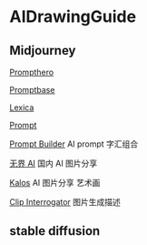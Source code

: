 

# AIDrawingGuide
## Midjourney

[Prompthero](https://prompthero.com/ "是一个在线的AI写作工具，它可以帮助用户自动生成文章、博客、社交媒体帖子、广告等内容的草稿。它使用人工智能技术，自动根据用户提供的关键词、主题和其他指导信息生成文本，用户可以根据自己的需求对生成的文本进行修改和编辑。")

[Promptbase](https://promptbase.com/ "是一个基于GPT-3的AI写作工具，它可以帮助用户自动生成文章、博客、产品说明、电子邮件等内容的草稿。它使用语言模型和机器学习技术，自动根据用户提供的关键词、主题和其他指导信息生成文本，用户可以根据自己的需求对生成的文本进行修改和编辑。")

[Lexica](https://lexica.art/ "是一个基于GPT-3的AI写作工具，它可以帮助用户自动生成文章、博客、产品说明、电子邮件等内容的草稿。它使用语言模型和机器学习技术，自动根据用户提供的关键词、主题和其他指导信息生成文本，用户可以根据自己的需求对生成的文本进行修改和编辑。与其他类似的工具不同的是，Lexica还提供了一些高级功能，例如根据用户的口吻和风格生成文本。")

[Prompt](https://prompt.noonshot.com/ "是一个基于GPT-3的AI写作工具，它可以帮助用户自动生成文章、博客、产品说明、电子邮件等内容的草稿。它使用语言模型和机器学习技术，自动根据用户提供的关键词、主题和其他指导信息生成文本，用户可以根据自己的需求对生成的文本进行修改和编辑。")

[Prompt Builder](https://promptomania.com/prompt-builder/ "是一个在线工具，它可以帮助用户创建自己的AI写作模型。用户可以选择不同的语言模型和数据集，训练自己的模型，然后使用它来生成文本。") AI prompt 字汇组合

[无界 AI](https://www.wujieai.com/ "是一个基于GPT-3的AI写作工具，它可以帮助用户自动生成文章、博客、产品说明、电子邮件等内容的草稿。它使用语言模型和机器学习技术，自动根据用户提供的关键词、主题和其他指导信息生成文本，用户可以根据自己的需求对生成的文本进行修改和编辑。") 国内 AI 图片分享

[Kalos](https://lib.kalos.art/ "是一个基于GPT-3的AI写作工具，它可以帮助用户自动生成文章、博客、产品说明、电子邮件等内容的草稿。它使用语言模型和机器学习技术，自动根据用户提供的关键词、主题和其他指导信息生成文本，用户可以根据自己的需求对生成的文本进行修改和编辑。与其他类似的工具不同的是，Kalos还提供了一些高级功能，例如根据用户的口吻和风格生成文本。") AI 图片分享 艺术画

[Clip Interrogator](https://replicate.com/pharmapsychotic/clip-interrogator "是一个基于GPT-3和CLIP的AI写作工具，它可以帮助用户自动生成文章、博客、产品说明、电子邮件等内容的草稿。它使用语言模型和机器学习技术，自动根据用户提供的关键词、主题和其他指导信息生成文本，用户可以根据自己的需求对生成的文本进行修改和编辑。Clip Interrogator还可以根据用户提供的图像生成文本，例如对一张食物图片生成菜单描述。") 图片生成描述

## stable diffusion


<!-- <p class="home-card" id="homeCard">
  <a href="./docs/ansible.html" style="background: rgb(238 0 0/ var(--bg-opacity));" class="contributing tag" data-lang="RedHat" data-info="👆看看还缺点儿什么？">
    <img src="svg/safari-pinned-tab.svg" alt="SVG Image">
    <span>Ansible</span>
  </a>
  <a href="./docs/ansible.html" style="background: rgb(238 0 0/ var(--bg-opacity));" class="contributing tag" data-lang="RedHat" data-info="👆看看还缺点儿什么？">
    <img src="svg/safari-pinned-tab.svg" alt="SVG Image">
    <span>Ansible</span>
  </a>
  <a href="./docs/ansible.html" style="background: rgb(238 0 0/ var(--bg-opacity));" class="contributing tag" data-lang="RedHat" data-info="👆看看还缺点儿什么？">
    <img src="svg/safari-pinned-tab.svg" alt="SVG Image">
    <span>Ansible</span>
  </a>
</p> -->

<script>
      console.log('arr')
  window.onload = function () {
    const arr = [{
      title: 'Prompthero',
      link: 'https://prompthero.com/'
    }];
    console.log('arr', arr)
    const p = document.getElementById('homeCard');
    arr.forEach(({link, title}) => {
      const a = document.createElement('a');
      const img = document.createElement('img');
      const span = document.createElement('span');
      a.href = '#';
      a.textContent = title;
      span.textContent = title;
      a.appendChild(img);
      a.appendChild(span);
      p.appendChild(a);
    });
  }
</script>
<style>
  .home-card{
    display: grid;
    gap: 2rem;
    grid-template-columns: repeat(4, minmax(0, 1fr));
  }

[data-color-mode*='light'],
[data-color-mode*='light'] body {
  --color-fg-muted: #57606a;
}

[data-color-mode*='dark'],
[data-color-mode*='dark'] body {
  --color-fg-muted: #8b949e;
}

.home-links.home-card {
  margin:2.2rem 0;
  display: flex;
  justify-content: center;
  gap: 1.3rem;
  flex-wrap: wrap;
}
.home-links.home-card a {
  background: rgb(16 185 129/ var(--bg-opacity));
  height: 2.1rem;
  border-radius: 0.3rem;
  gap: 0.1rem;
  padding: 0rem 0.5rem 0rem 0.4rem;
}

.home-links.home-card a svg {
  height: 1em;
  width: 1em;
}

.home-card.home-links a span {
  overflow: hidden;
  text-overflow: ellipsis;
}

.home-card.home-links a {
  width: 9rem;
}

.home-card {
  display: grid;
  gap: 2rem;
  grid-template-columns: repeat(2, minmax(0, 1fr));
}
.home-card br {
  display: none;
}
.home-card :is(a.contributing, a.tag) {
  position: relative;
}
.home-card a.contributing::after {
  color: var(--color-fg-muted);
  content: attr(data-info);
  display: block;
  position: absolute;
  font-size: 10px;
  left: 12px;
  bottom: -18px;
  overflow: hidden;
  height: 1rem;
  line-height: 1rem;
  white-space: nowrap;
  text-overflow: ellipsis;
  text-align: left;
  width: 100%;
}
.home-card a.contributing:hover:after {
  color: var(--color-fg-muted);
  animation: contributing-move 0.1s infinite;
}
@keyframes contributing-move {
  0% {
    transform: translate(0px, 0px);
  }
  50% {
    transform: translate(0px, -3px);
  }
  100% {
    transform: translate(0px, 0px);
  }
}

.home-card a.tag::before {
  content: attr(data-lang);
  display: block;
  position: absolute;
  font-size: 10px;
  right: 6px;
  top: 6px;
  background: rgba(255 255 255 / 0.3);
  border-radius: 3px;
  padding: 1px 3px 2px 3px;
  transition: all 0.3s;
}
.home-card a.tag:hover:before {
  background: rgba(255 255 255 / 0.2);
}

[data-color-mode*='light'] body .home-card a {
  --text-opacity: 0.75;
  color: rgb(15 19 24 / var(--text-opacity));
}
[data-color-mode*='light'] body .home-card a:hover {
  --text-opacity: 0.85;
  color: rgb(241 245 249 / var(--text-opacity)) !important;
}
.home-card a {
  display: flex;
  align-items: center;
  gap: 0.5rem;
  cursor: pointer;
  border-radius: 0.5rem;
  padding: 0rem 1rem;
  height: 4rem;
  box-shadow: 0 0 #0000, 0 0 #0000, 0 1px 2px 0 rgba(0, 0, 0, 0.05);
  color: var(--color-fg-default);
  --text-opacity: 0.75;
  color: rgb(241 245 249 / var(--text-opacity));
  --bg-opacity: 0.5;
  background-color: rgb(62 69 72 / var(--bg-opacity));
  transition: all 0.3s;
  text-decoration: none;
}
.home-card a:hover {
  --bg-opacity: 1;
  --text-opacity: 0.75;
}
.home-card a svg {
  min-width: 1.6rem;
  height: 1.8rem;
}
.home-card a img {
    min-width: 1.6rem;
    height: 1.8rem;
}
@media (min-width: 768px) {
  .home-card {
    grid-template-columns: repeat(4, minmax(0, 1fr));
  }
}
</style>
